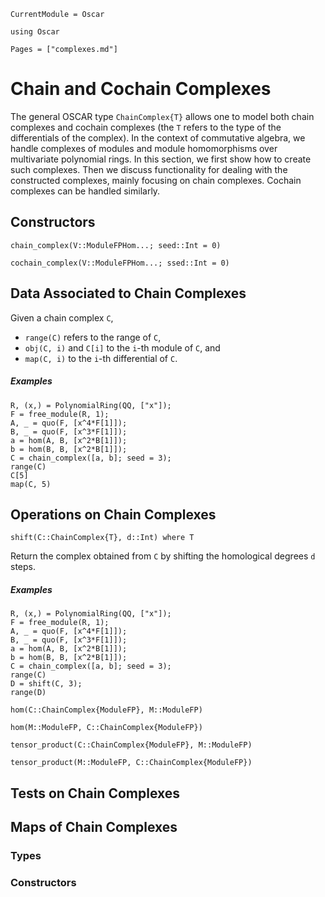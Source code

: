 ```@meta
CurrentModule = Oscar
```

```@setup oscar
using Oscar
```

```@contents
Pages = ["complexes.md"]
```

# Chain and Cochain Complexes

The general OSCAR type `ChainComplex{T}` allows one to model both chain complexes and cochain complexes
(the `T` refers to the type of the differentials of the complex). In the context of commutative algebra, we handle
complexes of modules and module homomorphisms over multivariate polynomial rings.
In this section, we first show how to create such complexes. Then we discuss functionality for dealing with the constructed
complexes, mainly focusing on chain complexes. Cochain complexes can be handled similarly.

## Constructors

```@docs
chain_complex(V::ModuleFPHom...; seed::Int = 0)
```

```@docs
cochain_complex(V::ModuleFPHom...; ssed::Int = 0)
```

## Data Associated to Chain Complexes

Given a chain complex `C`,
- `range(C)` refers to the range of `C`,
- `obj(C, i)` and `C[i]` to the `i`-th module of `C`, and
- `map(C, i)` to the `i`-th differential of `C`.

##### Examples

```@repl oscar
R, (x,) = PolynomialRing(QQ, ["x"]);
F = free_module(R, 1);
A, _ = quo(F, [x^4*F[1]]);
B, _ = quo(F, [x^3*F[1]]);
a = hom(A, B, [x^2*B[1]]);
b = hom(B, B, [x^2*B[1]]);
C = chain_complex([a, b]; seed = 3);
range(C)
C[5]
map(C, 5)
```

## Operations on Chain Complexes

```@julia
shift(C::ChainComplex{T}, d::Int) where T
```

Return the complex obtained from `C` by shifting the homological degrees `d` steps.

##### Examples

```@repl oscar
R, (x,) = PolynomialRing(QQ, ["x"]);
F = free_module(R, 1);
A, _ = quo(F, [x^4*F[1]]);
B, _ = quo(F, [x^3*F[1]]);
a = hom(A, B, [x^2*B[1]]);
b = hom(B, B, [x^2*B[1]]);
C = chain_complex([a, b]; seed = 3);
range(C)
D = shift(C, 3);
range(D)
```

```@docs
hom(C::ChainComplex{ModuleFP}, M::ModuleFP)
```

```@docs
hom(M::ModuleFP, C::ChainComplex{ModuleFP})
```

```@docs
tensor_product(C::ChainComplex{ModuleFP}, M::ModuleFP)
```

```@docs
tensor_product(M::ModuleFP, C::ChainComplex{ModuleFP})
```

## Tests on Chain Complexes

## Maps of Chain Complexes

### Types

### Constructors
